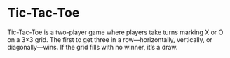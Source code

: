# Tic-Tac-Toe
Tic-Tac-Toe is a two-player game where players take turns marking X or O on a 3×3 grid. The first to get three in a row—horizontally, vertically, or diagonally—wins. If the grid fills with no winner, it’s a draw.
